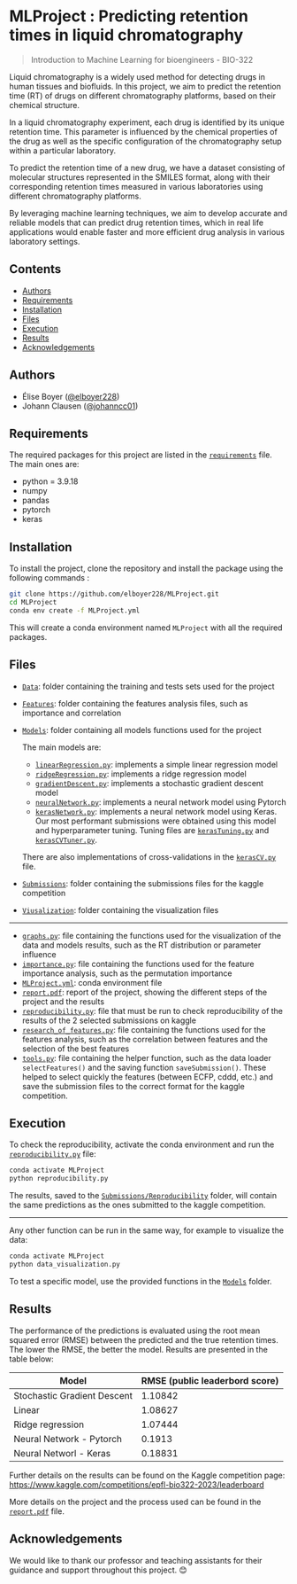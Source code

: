 # MLProject : Predicting retention times in liquid chromatography


> Introduction to Machine Learning for bioengineers - BIO-322



Liquid chromatography is a widely used method for detecting drugs in human tissues and biofluids. In this project, we aim to predict the retention time (RT) of drugs on different chromatography platforms, based on their chemical structure.

In a liquid chromatography experiment, each drug is identified by its unique retention time. This parameter is influenced by the chemical properties of the drug as well as the specific configuration of the chromatography setup within a particular laboratory.

To predict the retention time of a new drug, we have a dataset consisting of molecular structures represented in the SMILES format, along with their corresponding retention times measured in various laboratories using different chromatography platforms.

By leveraging machine learning techniques, we aim to develop accurate and reliable models that can predict drug retention times, which in real life applications would enable faster and more efficient drug analysis in various laboratory settings.

## Contents

- [Authors](#authors)
- [Requirements](#requirements)
- [Installation](#installation)
- [Files](#files)
- [Execution](#execution)
- [Results](#results)
- [Acknowledgements](#acknowledgements)

## Authors

* Élise Boyer ([@elboyer228](https://github.com/elboyer228))
* Johann Clausen ([@johanncc01](https://github.com/Johanncc01))

## Requirements
The required packages for this project are listed in the [`requirements`](MLProject.yml) file. The main ones are: 
- python = 3.9.18
- numpy
- pandas
- pytorch
- keras


## Installation

To install the project, clone the repository and install the package using the following commands :
    
```bash
git clone https://github.com/elboyer228/MLProject.git
cd MLProject
conda env create -f MLProject.yml
```
This will create a conda environment named `MLProject` with all the required packages.

## Files
- [`Data`](Data): folder containing the training and tests sets used for the project
- [`Features`](Features): folder containing the features analysis files, such as importance and correlation
- [`Models`](Models): folder containing all models functions used for the project
    
    The main models are:
    - [`linearRegression.py`](Models/linearRegression.py): implements a simple linear regression model
    - [`ridgeRegression.py`](Models/ridgeRegression.py): implements a ridge regression model
    - [`gradientDescent.py`](Models/gradientDescent.py): implements a stochastic gradient descent model
    - [`neuralNetwork.py`](Models/neuralNetwork.py): implements a neural network model using Pytorch
    - [`kerasNetwork.py`](Models/kerasNetwork.py): implements a neural network model using Keras. Our most performant submissions were obtained using this model and hyperparameter tuning. Tuning files are [`kerasTuning.py`](Models/kerasTuning.py) and [`kerasCVTuner.py`](Models/kerasCVTuner.py). 

    There are also implementations of cross-validations in the [`kerasCV.py`](Models/kerasCV.py) file.


- [`Submissions`](Submissions): folder containing the submissions files for the kaggle competition
- [`Viusalization`](Visualization): folder containing the visualization files

---
- [`graphs.py`](graphs.py): file containing the functions used for the visualization of the data and models results, such as the RT distribution or parameter influence
- [`importance.py`](importance.py): file containing the functions used for the feature importance analysis, such as the permutation importance
- [`MLProject.yml`](MLProject.yml): conda environment file
- [`report.pdf`](report.pdf): report of the project, showing the different steps of the project and the results
- [`reproducibility.py`](reproducibility.py): file that must be run to check reproducibility of the results of the 2 selected submissions on kaggle
- [`research_of_features.py`](research_of_features.py): file containing the functions used for the features analysis, such as the correlation between features and the selection of the best features
- [`tools.py`](tools.py): file containing the helper function, such as the data loader `selectFeatures()` and the saving function `saveSubmission()`. These helped to select quickly the features (between ECFP, cddd, etc.) and save the submission files to the correct format for the kaggle competition.

## Execution
To check the reproducibility, activate the conda environment and run the [`reproducibility.py`](reproducibility.py) file:

```bash
conda activate MLProject
python reproducibility.py
```
The results, saved to the [`Submissions/Reproducibility`](Submissions/Reproducibility) folder, will contain the same predictions as the ones submitted to the kaggle competition.

---

Any other function can be run in the same way, for example to visualize the data:

```bash
conda activate MLProject
python data_visualization.py
```

To test a specific model, use the provided functions in the [`Models`](Models) folder.
## Results
The performance of the predictions is evaluated using the root mean squared error (RMSE) between the predicted and the true retention times. The lower the RMSE, the better the model. Results are presented in the table below:

| Model | RMSE (public leaderbord score) |
| --- | --- |
| Stochastic Gradient Descent | 1.10842 |
| Linear | 1.08627 |
| Ridge regression | 1.07444 |
| Neural Network - Pytorch | 0.1913 |
| Neural Networl - Keras | 0.18831 |

Further details on the results can be found on the Kaggle competition page: https://www.kaggle.com/competitions/epfl-bio322-2023/leaderboard

More details on the project and the process used can be found in the [`report.pdf`](report.pdf) file.

## Acknowledgements
We would like to thank our professor and teaching assistants for their guidance and support throughout this project. 😊